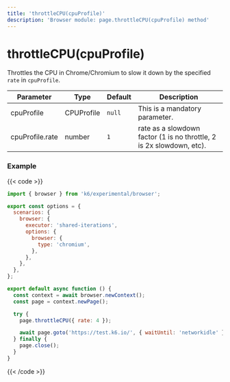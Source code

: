 ```yaml
---
title: 'throttleCPU(cpuProfile)'
description: 'Browser module: page.throttleCPU(cpuProfile) method'
---
```


# throttleCPU(cpuProfile)

Throttles the CPU in Chrome/Chromium to slow it down by the specified `rate` in `cpuProfile`.

| Parameter       | Type       | Default | Description                                                          |
| --------------- | ---------- | ------- | -------------------------------------------------------------------- |
| cpuProfile      | CPUProfile | `null`  | This is a mandatory parameter.                                       |
| cpuProfile.rate | number     | `1`     | rate as a slowdown factor (1 is no throttle, 2 is 2x slowdown, etc). |

### Example

{{< code >}}

```javascript
import { browser } from 'k6/experimental/browser';

export const options = {
  scenarios: {
    browser: {
      executor: 'shared-iterations',
      options: {
        browser: {
          type: 'chromium',
        },
      },
    },
  },
};

export default async function () {
  const context = await browser.newContext();
  const page = context.newPage();

  try {
    page.throttleCPU({ rate: 4 });

    await page.goto('https://test.k6.io/', { waitUntil: 'networkidle' });
  } finally {
    page.close();
  }
}
```

{{< /code >}}

